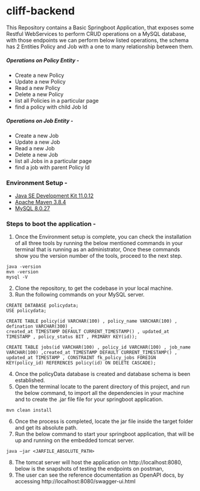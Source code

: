 # cliff-backend
This Repository contains a Basic Springboot Application, that exposes some Restful WebServices to perform CRUD operations on a MySQL database, with those endpoints we can perform below listed operations, the schema has 2 Entities Policy and Job with a one to many relationship between them.

##### Operations on Policy Entity - 
- Create a new Policy
- Update a new Policy
- Read a new Policy
- Delete a new Policy
- list all Policies in a particular page
- find a policy with child Job Id

##### Operations on Job Entity - 
- Create a new Job
- Update a new Job
- Read a new Job
- Delete a new Job
- list all Jobs in a particular page
- find a job with parent Policy Id


### Environment Setup -
- [Java SE Development Kit 11.0.12](https://www.oracle.com/in/java/technologies/javase/jdk11-archive-downloads.html)
- [Apache Maven 3.8.4](https://maven.apache.org/download.cgi)
- [MySQL 8.0.27](https://dev.mysql.com/downloads/installer/)

### Steps to boot the application -

1. Once the Environment setup is complete, you can check the installation of all three tools by running the below mentioned commands in your terminal that is running as an administrator, Once these commands show you the version number of the tools, proceed to the next step.
```
java -version
mvn -version
mysql -V
```
2. Clone the repository, to get the codebase in your local machine.
3. Run the following commands on your MySQL server.
```
CREATE DATABASE policydata;
USE policydata;

CREATE TABLE policy(id VARCHAR(100) , policy_name VARCHAR(100) , defination VARCHAR(300) ,
created_at TIMESTAMP DEFAULT CURRENT_TIMESTAMP() , updated_at TIMESTAMP , policy_status BIT , PRIMARY KEY(id));

CREATE TABLE jobs(id VARCHAR(100) , policy_id VARCHAR(100) , job_name VARCHAR(100) ,created_at TIMESTAMP DEFAULT CURRENT_TIMESTAMP() ,
updated_at TIMESTAMP , CONSTRAINT fk_policy_jobs FOREIGN KEY(policy_id) REFERENCES policy(id) ON DELETE CASCADE);
```
4. Once the policyData database is created and database schema is been established.
5. Open the terminal locate to the parent directory of this project, and run the below command, to import all the dependencies in your machine and to create the .jar file file for your springboot application.
```
mvn clean install
```
6. Once the process is completed, locate the jar file inside the target folder and get its absolute path.
7. Run the below command to start your springboot application, that will be up and running on the embedded tomcat server.
```
java –jar <JARFILE_ABSOLUTE_PATH> 
```
8. The tomcat server will host the application on http://localhost:8080, below is the snapshots of testing the endpoints on postman,
9. The user can see the reference documentation as OpenAPI docs, by accessing http://localhost:8080/swagger-ui.html




